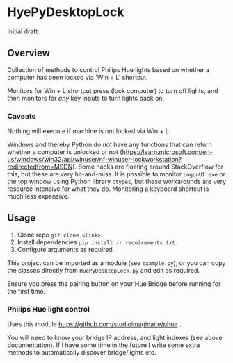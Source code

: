 # HyePyDesktopLock

Initial draft.

## Overview

Collection of methods to control Philips Hue lights based on whether a computer has been locked via 'Win + L' shortcut.

Monitors for Win + L shortcut press (lock computer) to turn off lights, and then monitors for _any_ key inputs to turn lights back on.

### Caveats

Nothing will execute if machine is not locked via Win + L.

Windows and thereby Python do not have any functions that can return whether a computer is unlocked or not (https://learn.microsoft.com/en-us/windows/win32/api/winuser/nf-winuser-lockworkstation?redirectedfrom=MSDN). Some hacks are floating around StackOverflow for this, but these are very hit-and-miss. It is possible to monitor `LogonUI.exe` or the top window using Python library `ctypes`, but these workarounds are very resource intensive for what they do. Monitoring a keyboard shortcut is much less expensive.

## Usage

1. Clone repo `git clone <link>`.
2. Install dependencies `pip install -r requirements.txt`.
3. Configure arguments as required.

This project can be imported as a module (see `example.py`), or you can copy the classes directly from `HuePyDesktopLock.py` and edit as required.

Ensure you press the pairing button on your Hue Bridge before running for the first time.

### Philips Hue light control

Uses this module https://github.com/studioimaginaire/phue .

You will need to know your bridge IP address, and light indexes (see above documentation). If I have some time in the future I write some extra methods to automatically discover bridge/lights etc.